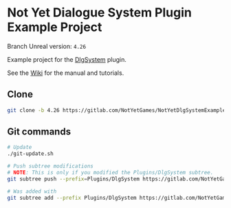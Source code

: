 # Not Yet Dialogue System Plugin Example Project

Branch Unreal version: `4.26`

Example project for the [DlgSystem](https://gitlab.com/NotYetGames/DlgSystem/tree/4.26) plugin.

See the [Wiki](https://gitlab.com/NotYetGames/DlgSystem/wikis/home) for the manual and tutorials.

## Clone

```sh
git clone -b 4.26 https://gitlab.com/NotYetGames/NotYetDlgSystemExample.git
```

## Git commands
```sh
# Update
./git-update.sh

# Push subtree modifications
# NOTE: This is only if you modified the Plugins/DlgSystem subtree.
git subtree push --prefix=Plugins/DlgSystem https://gitlab.com/NotYetGames/DlgSystem.git 4.26

# Was added with
git subtree add --prefix Plugins/DlgSystem https://gitlab.com/NotYetGames/DlgSystem.git 4.26 --squash
```
